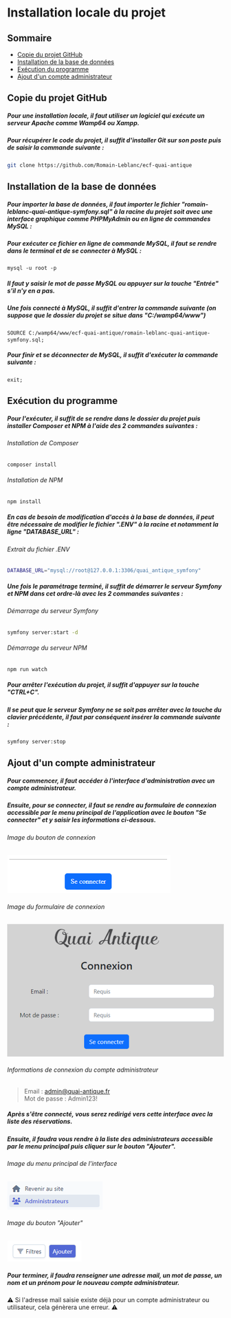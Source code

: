 # Installation locale du projet

## Sommaire
- [Copie du projet GitHub](#copie-du-projet-github)
- [Installation de la base de données](#installation-de-la-base-de-données)
- [Exécution du programme](#exécution-du-programme)
- [Ajout d'un compte administrateur](#ajout-dun-compte-administrateur)

## Copie du projet GitHub
##### Pour une installation locale, il faut utiliser un logiciel qui exécute un serveur Apache comme Wamp64 ou Xampp.
##### Pour récupérer le code du projet, il suffit d'installer Git sur son poste puis de saisir la commande suivante :
```bash
git clone https://github.com/Romain-Leblanc/ecf-quai-antique
```
## Installation de la base de données
##### Pour importer la base de données, il faut importer le fichier "romain-leblanc-quai-antique-symfony.sql" à la racine du projet soit avec une interface graphique comme PHPMyAdmin ou en ligne de commandes MySQL :
##### Pour exécuter ce fichier en ligne de commande MySQL, il faut se rendre dans le terminal et de se connecter à MySQL : 
```shell
mysql -u root -p
```
##### Il faut y saisir le mot de passe MySQL ou appuyer sur la touche "Entrée" s'il n'y en a pas.
##### Une fois connecté à MySQL, il suffit d'entrer la commande suivante (on suppose que le dossier du projet se situe dans "C:/wamp64/www")
```shell
SOURCE C:/wamp64/www/ecf-quai-antique/romain-leblanc-quai-antique-symfony.sql;
```
##### Pour finir et se déconnecter de MySQL, il suffit d'exécuter la commande suivante :
```shell
exit;
```
## Exécution du programme
##### Pour l'exécuter, il suffit de se rendre dans le dossier du projet puis installer Composer et NPM à l'aide des 2 commandes suivantes : 
###### Installation de Composer
```bash
composer install
```
###### Installation de NPM
```bash
npm install
```

##### En cas de besoin de modification d'accès à la base de données, il peut être nécessaire de modifier le fichier ".ENV" à la racine et notamment la ligne "DATABASE_URL" :
###### Extrait du fichier .ENV
```bash
DATABASE_URL="mysql://root@127.0.0.1:3306/quai_antique_symfony"
```

##### Une fois le paramétrage terminé, il suffit de démarrer le serveur Symfony et NPM dans cet ordre-là avec les 2 commandes suivantes :
###### Démarrage du serveur Symfony
```bash
symfony server:start -d
```
###### Démarrage du serveur NPM
```bash
npm run watch
```

##### Pour arrêter l'exécution du projet, il suffit d'appuyer sur la touche "CTRL+C".
##### Il se peut que le serveur Symfony ne se soit pas arrêter avec la touche du clavier précédente, il faut par conséquent insérer la commande suivante :
```bash
symfony server:stop
```
## Ajout d'un compte administrateur
##### Pour commencer, il faut accéder à l'interface d'administration avec un compte administrateur.
##### Ensuite, pour se connecter, il faut se rendre au formulaire de connexion accessible par le menu principal de l'application avec le bouton "Se connecter" et y saisir les informations ci-dessous.
###### Image du bouton de connexion
![Model](/images_readme/menu_principal_application.PNG)
###### Image du formulaire de connexion
![Model](/images_readme/formulaire_connexion.PNG)
###### Informations de connexion du compte administrateur
> Email : admin@quai-antique.fr<br>
> Mot de passe : Admin123!
##### Après s'être connecté, vous serez redirigé vers cette interface avec la liste des réservations.
##### Ensuite, il faudra vous rendre à la liste des administrateurs accessible par le menu principal puis cliquer sur le bouton "Ajouter".
###### Image du menu principal de l'interface
![Model](/images_readme/menu_principal_admin.PNG)
###### Image du bouton "Ajouter"
![Model](/images_readme/bouton_ajouter.PNG)
##### Pour terminer, il faudra renseigner une adresse mail, un mot de passe, un nom et un prénom pour le nouveau compte administrateur.
:warning: Si l'adresse mail saisie existe déjà pour un compte administrateur ou utilisateur, cela génèrera une erreur. :warning: